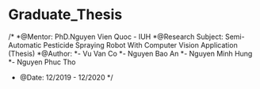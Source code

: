 # Graduate_Thesis

/*
*@Mentor: PhD.Nguyen Vien Quoc - IUH
*@Research Subject: Semi-Automatic Pesticide Spraying Robot With Computer Vision Application (Thesis)
*@Author:
*- Vu Van Co
*- Nguyen Bao An
*- Nguyen Minh Hung
*- Nguyen Phuc Tho
* @Date: 12/2019 - 12/2020
*/
